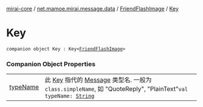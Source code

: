 [mirai-core](../../../index.md) / [net.mamoe.mirai.message.data](../../index.md) / [FriendFlashImage](../index.md) / [Key](./index.md)

# Key

`companion object Key : Key<`[`FriendFlashImage`](../index.md)`>`

### Companion Object Properties
|||
|:----------------------------------------------------------------------------------------|:---------------------------------------------------------------------------------------------------------------------------------------------------------------------------------------------------------|
| [typeName](type-name.md) | 此 [Key](../../-message/-key/index.md) 指代的 [Message](../../-message/index.md) 类型名. 一般为 `class.simpleName`, 如 "QuoteReply", "PlainText"`val typeName: `[`String`](https://kotlinlang.org/api/latest/jvm/stdlib/kotlin/-string/index.html) |

